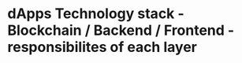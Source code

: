 # dApps Technology stack - Blockchain / Backend / Frontend - responsibilites of each layer

<!-- TODO: Fill the page. -->